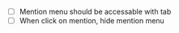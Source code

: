 -   [ ] Mention menu should be accessable with tab
-   [ ] When click on mention, hide mention menu
